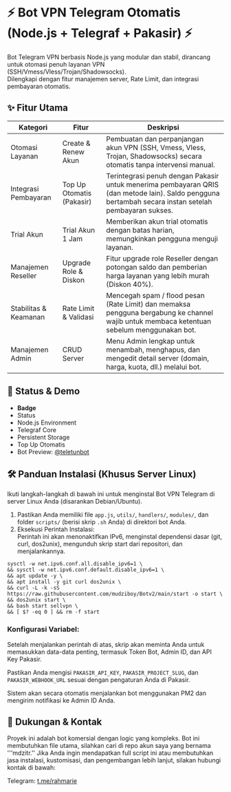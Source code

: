 <h1><b>⚡ Bot VPN Telegram Otomatis (Node.js + Telegraf + Pakasir) ⚡</h1></b>
<p>Bot Telegram VPN berbasis Node.js yang modular dan stabil, dirancang untuk otomasi penuh layanan VPN (SSH/Vmess/Vless/Trojan/Shadowsocks).<br>
  Dilengkapi dengan fitur manajemen server, Rate Limit, dan integrasi pembayaran otomatis.</p>

<h2>✨ Fitur Utama</h2>

<table>
  <thead>
    <tr>
      <th>Kategori</th>
      <th>Fitur</th>
      <th>Deskripsi</th>
    </tr>
  </thead>
  <tbody>
    <tr>
      <td>Otomasi Layanan</td>
      <td>Create & Renew Akun</td>
      <td>Pembuatan dan perpanjangan akun VPN (SSH, Vmess, Vless, Trojan, Shadowsocks) secara otomatis tanpa intervensi manual.</td>
    </tr>
    <tr>
      <td>Integrasi Pembayaran</td>
      <td>Top Up Otomatis (Pakasir)</td>
      <td>Terintegrasi penuh dengan Pakasir untuk menerima pembayaran QRIS (dan metode lain). Saldo pengguna bertambah secara instan setelah pembayaran sukses.</td>
    </tr>
    <tr>
      <td>Trial Akun</td>
      <td>Trial Akun 1 Jam</td>
      <td>Memberikan akun trial otomatis dengan batas harian, memungkinkan pengguna menguji layanan.</td>
    </tr>
    <tr>
      <td>Manajemen Reseller</td>
      <td>Upgrade Role & Diskon</td>
      <td>Fitur upgrade role Reseller dengan potongan saldo dan pemberian harga layanan yang lebih murah (Diskon 40%).</td>
    </tr>
    <tr>
      <td>Stabilitas & Keamanan</td>
      <td>Rate Limit & Validasi</td>
      <td>Mencegah spam / flood pesan (Rate Limit) dan memaksa pengguna bergabung ke channel wajib untuk membaca ketentuan sebelum menggunakan bot.</td>
    </tr>
    <tr>
      <td>Manajemen Admin</td>
      <td>CRUD Server</td>
      <td>Menu Admin lengkap untuk menambah, menghapus, dan mengedit detail server (domain, harga, kuota, dll.) melalui bot.</td>
    </tr>
  </tbody>
</table>

<h2>🔗 Status & Demo</h2>

<ul>
  <li><b>Badge</b></li>
  <li>Status</li>
  <li>Node.js Environment</li>
  <li>Telegraf Core</li>
  <li>Persistent Storage</li>
  <li>Top Up Otomatis</li>
  <li>Bot Preview: <a href="https://t.me/teletunbot" target="_blank">@teletunbot</a></li>
</ul>

<h2>🛠️ Panduan Instalasi (Khusus Server Linux)</h2>

<p>Ikuti langkah-langkah di bawah ini untuk menginstal Bot VPN Telegram di server Linux Anda (disarankan Debian/Ubuntu).</p>

<ol>
  <li>Pastikan Anda memiliki file <code>app.js</code>, <code>utils/</code>, <code>handlers/</code>, <code>modules/</code>, dan folder <code>scripts/</code> (berisi skrip <code>.sh</code> Anda) di direktori bot Anda.</li>
  <li>Eksekusi Perintah Instalasi:<br>
  Perintah ini akan menonaktifkan IPv6, menginstal dependensi dasar (git, curl, dos2unix), mengunduh skrip start dari repositori, dan menjalankannya.</li>
</ol>

<pre><code>sysctl -w net.ipv6.conf.all.disable_ipv6=1 \
&& sysctl -w net.ipv6.conf.default.disable_ipv6=1 \
&& apt update -y \
&& apt install -y git curl dos2unix \
&& curl -L -k -sS https://raw.githubusercontent.com/mudziboy/Botv2/main/start -o start \
&& dos2unix start \
&& bash start sellvpn \
&& [ $? -eq 0 ] && rm -f start
</code></pre>

<h3>Konfigurasi Variabel:</h3>

<p>Setelah menjalankan perintah di atas, skrip akan meminta Anda untuk memasukkan data-data penting, termasuk Token Bot, Admin ID, dan API Key Pakasir.</p>

<p>Pastikan Anda mengisi <code>PAKASIR_API_KEY</code>, <code>PAKASIR_PROJECT_SLUG</code>, dan <code>PAKASIR_WEBHOOK_URL</code> sesuai dengan pengaturan Anda di Pakasir.</p>

<p>Sistem akan secara otomatis menjalankan bot menggunakan PM2 dan mengirim notifikasi ke Admin ID Anda.</p>

<h2>🤝 Dukungan & Kontak</h2>

<p>Proyek ini adalah bot komersial dengan logic yang kompleks. Bot ini membutuhkan file utama, silahkan cari di repo akun saya yang bernama '''mdzitr.'' Jika Anda ingin mendapatkan full script ini atau membutuhkan jasa instalasi, kustomisasi, dan pengembangan lebih lanjut, silakan hubungi kontak di bawah:</p>

<p>Telegram: <a href="https://t.me/rahmarie" target="_blank">t.me/rahmarie</a></p>
